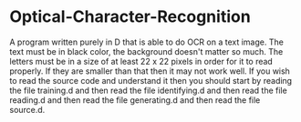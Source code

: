 # Optical-Character-Recognition
A program written purely in D that is able to do OCR on a text image. The text must be in black color, the background doesn't matter so much. The letters must be in a size of at least 22 x 22 pixels in order for it to read properly. If they are smaller than that then it may not work well. If you wish to read the source code and understand it then you should start by reading the file training.d and then read the file identifying.d and then read the file reading.d and then read the file generating.d and then read the file source.d.
